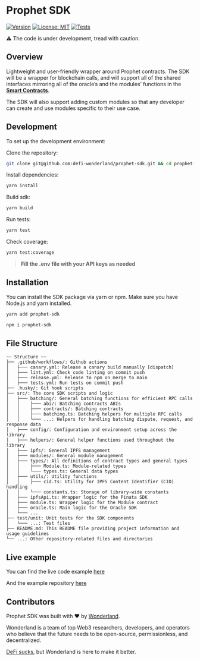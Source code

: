 # Prophet SDK

[![Version](https://img.shields.io/npm/v/@defi-wonderland/prophet-sdk?label=Version&tag=latest)](https://www.npmjs.com/package/@defi-wonderland/prophet-sdk)
[![License: MIT](https://img.shields.io/badge/License-MIT-blue.svg)](https://github.com/defi-wonderland/prophet-sdk/blob/main/LICENSE)
[![Tests](https://github.com/defi-wonderland/prophet-sdk/actions/workflows/tests.yml/badge.svg?branch=main)](https://github.com/defi-wonderland/prophet-sdk/actions/workflows/tests.yml)

⚠️ The code is under development, tread with caution.

## Overview

Lightweight and user-friendly wrapper around Prophet contracts. The SDK will be a wrapper for blockchain calls, and will support all of the shared interfaces mirroring all of the oracle’s and the modules’ functions in the **[Smart Contracts](https://github.com/defi-wonderland/prophet-core/blob/main/solidity/contracts)**.

The SDK will also support adding custom modules so that any developer can create and use modules specific to their use case.

## Development

To set up the development environment:

Clone the repository:

```bash
git clone git@github.com:defi-wonderland/prophet-sdk.git && cd prophet-sdk
```

Install dependencies:

```bash
yarn install
```

Build sdk:

```bash
yarn build
```

Run tests:

```bash
yarn test
```

Check coverage:

```bash
yarn test:coverage
```

> **Fill the .env file with your API keys as needed**

## Installation

You can install the SDK package via yarn or npm. Make sure you have Node.js and yarn installed.

```sh
yarn add prophet-sdk
```

```sh
npm i prophet-sdk
```

## File Structure

```
~~ Structure ~~
├── .github/workflows/: Github actions
│   ├─── canary.yml: Release a canary build manually [dispatch]
│   ├─── lint.yml: Check code linting on commit push
│   ├─── release.yml: Release to npm on merge to main
│   ├─── tests.yml: Run tests on commit push
├── .husky/: Git hook scripts
├── src/: The core SDK scripts and logic
│   ├─── batching/: General batching functions for efficient RPC calls
│   │    ├─── abi/: Batching contracts ABIs
│   │    ├─── contracts/: Batching contracts
│   │    ├─── batching.ts: Batching helpers for multiple RPC calls
│   │    └─── ...: Helpers for handling batching dispute, request, and response data
│   ├─── config/: Configuration and environment setup across the library
│   ├─── helpers/: General helper functions used throughout the library
│   ├─── ipfs/: General IPFS management
│   ├─── modules/: General module management
│   ├─── types/: All definitions of contract types and general types
│   │    ├─── Module.ts: Module-related types
│   │    └─── types.ts: General data types
│   ├─── utils/: Utility functions
│   │    ├─── cid.ts: Utility for IPFS Content Identifier (CID) handling
│   │    └─── constants.ts: Storage of library-wide constants
│   ├─── ipfsApi.ts: Wrapper logic for the Pinata SDK
│   ├─── module.ts: Wrapper logic for the Module contract
│   ├─── oracle.ts: Main logic for the Oracle SDK
│   └─── ...
├── test/unit: Unit tests for the SDK components
│   └─── ...: Test files
├── README.md: This README file providing project information and usage guidelines
└── ...: Other repository-related files and directories
```

## Live example

You can find the live code example [here](https://codesandbox.io/p/github/defi-wonderland/prophet-sdk-example)

And the example repository [here](https://github.com/defi-wonderland/prophet-sdk-example)

## Contributors

Prophet SDK was built with ❤️ by [Wonderland](https://defi.sucks).

Wonderland is a team of top Web3 researchers, developers, and operators who believe that the future needs to be open-source, permissionless, and decentralized.

[DeFi sucks](https://defi.sucks), but Wonderland is here to make it better.
